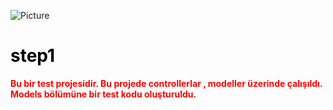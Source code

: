 ![Picture](https://cdn-images-1.medium.com/max/1800/1*3BB0kiPsh2ftMT9dKg9_GA.jpeg)



# **<span style="color: black">step1 </span>**

 **<span style="color: red"> Bu bir test projesidir. Bu projede controllerlar , modeller üzerinde çalışıldı. Models bölümüne bir test kodu oluşturuldu.</span>**



